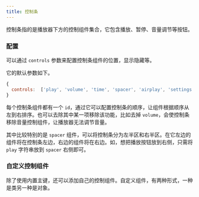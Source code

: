 ```yaml
---
title: 控制条
---
```


控制条指的是播放器下方的控制组件集合，它包含播放、暂停、音量调节等按钮。

### 配置

可以通过 `controls` 参数来配置控制条组件的位置，显示隐藏等。

它的默认参数如下。

```js
{
  controls:  ['play', 'volume', 'time', 'spacer', 'airplay', 'settings', 'web-fullscreen', 'fullscreen']
}
```

每个控制条组件都有一个 `id`，通过它可以配置控制条的顺序，让组件根据顺序从左到右排序。也可以去除其中某一项移除该功能，比如去掉 `volume`，会使控制条移除音量控制组件，让播放器无法调节音量。

其中比较特别的是 `spacer` 组件，可以将控制条分为左半区和右半区。在它左边的组件将在控制条左边，右边的组件将在右边。如，想把播放按钮放到右侧，只需将 `play` 字符串放到 `spacer` 右侧即可。

### 自定义控制组件

除了使用内置主键，还可以添加自己的控制组件。自定义组件，有两种形式，一种是类另一种是对象。

